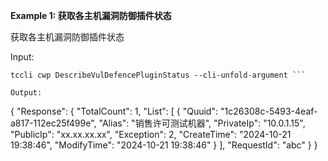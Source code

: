 **Example 1: 获取各主机漏洞防御插件状态**

获取各主机漏洞防御插件状态

Input: 

```
tccli cwp DescribeVulDefencePluginStatus --cli-unfold-argument ```

Output: 
```
{
    "Response": {
        "TotalCount": 1,
        "List": [
            {
                "Quuid": "1c26308c-5493-4eaf-a817-112ec25f499e",
                "Alias": "销售许可测试机器",
                "PrivateIp": "10.0.1.15",
                "PublicIp": "xx.xx.xx.xx",
                "Exception": 2,
                "CreateTime": "2024-10-21 19:38:46",
                "ModifyTime": "2024-10-21 19:38:46"
            }
        ],
        "RequestId": "abc"
    }
}
```

